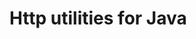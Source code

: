 <!-- Copyright 2020 Oath Inc. Licensed under the terms of the Apache 2.0 license. See LICENSE in the project root. -->
# Http utilities for Java
